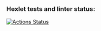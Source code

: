 ### Hexlet tests and linter status:
[![Actions Status](https://github.com/ksoMsuRxelA/frontend-project-44/actions/workflows/hexlet-check.yml/badge.svg)](https://github.com/ksoMsuRxelA/frontend-project-44/actions)